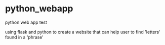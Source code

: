 # python_webapp
python web app test

using flask and python to create a website that can help user to find 'letters' found in a 'phrase'
